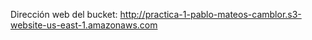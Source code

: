 Dirección web del bucket: http://practica-1-pablo-mateos-camblor.s3-website-us-east-1.amazonaws.com 
